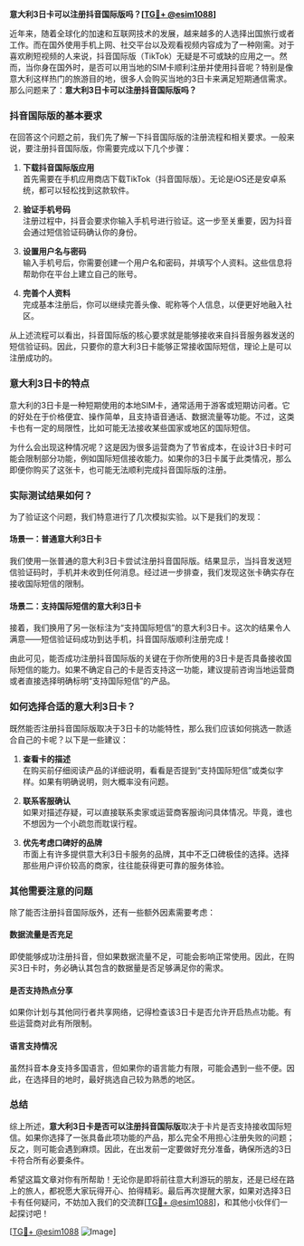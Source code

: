 **意大利3日卡可以注册抖音国际版吗？[[TG💪+ @esim1088](https://t.me/s/esim1088)]**

近年来，随着全球化的加速和互联网技术的发展，越来越多的人选择出国旅行或者工作。而在国外使用手机上网、社交平台以及观看视频内容成为了一种刚需。对于喜欢刷短视频的人来说，抖音国际版（TikTok）无疑是不可或缺的应用之一。然而，当你身在国外时，是否可以用当地的SIM卡顺利注册并使用抖音呢？特别是像意大利这样热门的旅游目的地，很多人会购买当地的3日卡来满足短期通信需求。那么问题来了：**意大利3日卡可以注册抖音国际版吗？**

### 抖音国际版的基本要求

在回答这个问题之前，我们先了解一下抖音国际版的注册流程和相关要求。一般来说，要注册抖音国际版，你需要完成以下几个步骤：

1. **下载抖音国际版应用**  
   首先需要在手机应用商店下载TikTok（抖音国际版）。无论是iOS还是安卓系统，都可以轻松找到这款软件。

2. **验证手机号码**  
   注册过程中，抖音会要求你输入手机号进行验证。这一步至关重要，因为抖音会通过短信验证码确认你的身份。

3. **设置用户名与密码**  
   输入手机号后，你需要创建一个用户名和密码，并填写个人资料。这些信息将帮助你在平台上建立自己的账号。

4. **完善个人资料**  
   完成基本注册后，你可以继续完善头像、昵称等个人信息，以便更好地融入社区。

从上述流程可以看出，抖音国际版的核心要求就是能够接收来自抖音服务器发送的短信验证码。因此，只要你的意大利3日卡能够正常接收国际短信，理论上是可以注册成功的。

### 意大利3日卡的特点

意大利的3日卡是一种短期使用的本地SIM卡，通常适用于游客或短期访问者。它的好处在于价格便宜、操作简单，且支持语音通话、数据流量等功能。不过，这类卡也有一定的局限性，比如可能无法接收某些国家或地区的国际短信。

为什么会出现这种情况呢？这是因为很多运营商为了节省成本，在设计3日卡时可能会限制部分功能，例如国际短信接收能力。如果你的3日卡属于此类情况，那么即便你购买了这张卡，也可能无法顺利完成抖音国际版的注册。

### 实际测试结果如何？

为了验证这个问题，我们特意进行了几次模拟实验。以下是我们的发现：

#### 场景一：普通意大利3日卡
我们使用一张普通的意大利3日卡尝试注册抖音国际版。结果显示，当抖音发送短信验证码时，手机并未收到任何消息。经过进一步排查，我们发现这张卡确实存在接收国际短信的限制。

#### 场景二：支持国际短信的意大利3日卡
接着，我们换用了另一张标注为“支持国际短信”的意大利3日卡。这次的结果令人满意——短信验证码成功到达手机，抖音国际版顺利注册完成！

由此可见，能否成功注册抖音国际版的关键在于你所使用的3日卡是否具备接收国际短信的能力。如果不确定自己的卡是否支持这一功能，建议提前咨询当地运营商或者直接选择明确标明“支持国际短信”的产品。

### 如何选择合适的意大利3日卡？

既然能否注册抖音国际版取决于3日卡的功能特性，那么我们应该如何挑选一款适合自己的卡呢？以下是一些建议：

1. **查看卡的描述**  
   在购买前仔细阅读产品的详细说明，看看是否提到“支持国际短信”或类似字样。如果有明确说明，则大概率没有问题。

2. **联系客服确认**  
   如果对描述存疑，可以直接联系卖家或运营商客服询问具体情况。毕竟，谁也不想因为一个小疏忽而耽误行程。

3. **优先考虑口碑好的品牌**  
   市面上有许多提供意大利3日卡服务的品牌，其中不乏口碑极佳的选择。选择那些用户评价较高的商家，往往能获得更可靠的服务体验。

### 其他需要注意的问题

除了能否注册抖音国际版外，还有一些额外因素需要考虑：

#### 数据流量是否充足
即使能够成功注册抖音，但如果数据流量不足，可能会影响正常使用。因此，在购买3日卡时，务必确认其包含的数据量是否足够满足你的需求。

#### 是否支持热点分享
如果你计划与其他同行者共享网络，记得检查该3日卡是否允许开启热点功能。有些运营商对此有所限制。

#### 语言支持情况
虽然抖音本身支持多国语言，但如果你的语言能力有限，可能会遇到一些不便。因此，在选择目的地时，最好挑选自己较为熟悉的地区。

### 总结

综上所述，**意大利3日卡是否可以注册抖音国际版**取决于卡片是否支持接收国际短信。如果你选择了一张具备此项功能的产品，那么完全不用担心注册失败的问题；反之，则可能会遇到麻烦。因此，在出发前一定要做好充分准备，确保所选的3日卡符合所有必要条件。

希望这篇文章对你有所帮助！无论你是即将前往意大利游玩的朋友，还是已经在路上的旅人，都祝愿大家玩得开心、拍得精彩。最后再次提醒大家，如果对选择3日卡有任何疑问，不妨加入我们的交流群[[TG💪+ @esim1088](https://t.me/s/esim1088)]，和其他小伙伴们一起探讨吧！

[[TG💪+ @esim1088](https://t.me/s/esim1088) ![Image](https://i.postimg.cc/4NQfJmqS/Snipaste-2025-05-13-00-14-12.png)]